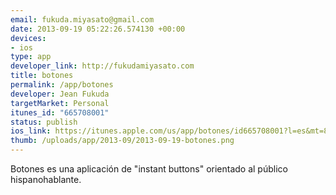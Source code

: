 ```yaml
--- 
email: fukuda.miyasato@gmail.com
date: 2013-09-19 05:22:26.574130 +00:00
devices: 
- ios
type: app
developer_link: http://fukudamiyasato.com
title: botones
permalink: /app/botones
developer: Jean Fukuda
targetMarket: Personal
itunes_id: "665708001"
status: publish
ios_link: https://itunes.apple.com/us/app/botones/id665708001?l=es&mt=8
thumb: /uploads/app/2013-09/2013-09-19-botones.png
---
```


Botones es una aplicación de "instant buttons" orientado al público hispanohablante.
